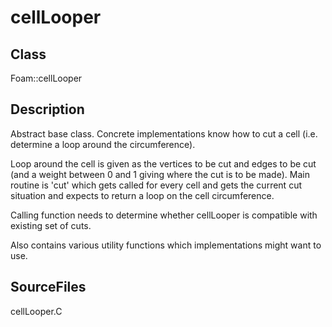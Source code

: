 # cellLooper 
## Class
Foam::cellLooper

## Description
Abstract base class. Concrete implementations know how to cut a cell
(i.e. determine a loop around the circumference).

Loop around the cell is given as the vertices to be cut and edges to
be cut (and a weight between 0 and 1 giving where the cut is to be
made). Main routine is 'cut' which gets called for every cell and
gets the current cut situation and expects to return a loop on the
cell circumference.

Calling function needs to determine whether cellLooper is compatible with
existing set of cuts.

Also contains various utility functions which implementations might want to
use.

## SourceFiles
cellLooper.C

